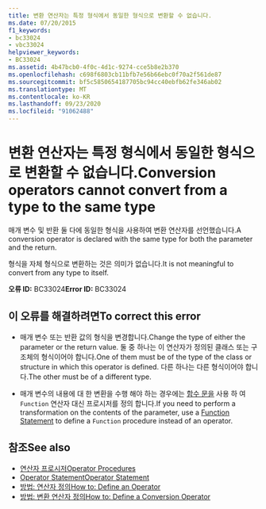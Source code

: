 ```yaml
---
title: 변환 연산자는 특정 형식에서 동일한 형식으로 변환할 수 없습니다.
ms.date: 07/20/2015
f1_keywords:
- bc33024
- vbc33024
helpviewer_keywords:
- BC33024
ms.assetid: 4b47bcb0-4f0c-4d1c-9274-cce5b8e2b370
ms.openlocfilehash: c698f6803cb11bfb7e56b66ebc0f70a2f561de87
ms.sourcegitcommit: bf5c5850654187705bc94cc40ebfb62fe346ab02
ms.translationtype: MT
ms.contentlocale: ko-KR
ms.lasthandoff: 09/23/2020
ms.locfileid: "91062488"
---
```

# <a name="conversion-operators-cannot-convert-from-a-type-to-the-same-type"></a><span data-ttu-id="68a15-102">변환 연산자는 특정 형식에서 동일한 형식으로 변환할 수 없습니다.</span><span class="sxs-lookup"><span data-stu-id="68a15-102">Conversion operators cannot convert from a type to the same type</span></span>

<span data-ttu-id="68a15-103">매개 변수 및 반환 둘 다에 동일한 형식을 사용하여 변환 연산자를 선언했습니다.</span><span class="sxs-lookup"><span data-stu-id="68a15-103">A conversion operator is declared with the same type for both the parameter and the return.</span></span>  
  
 <span data-ttu-id="68a15-104">형식을 자체 형식으로 변환하는 것은 의미가 없습니다.</span><span class="sxs-lookup"><span data-stu-id="68a15-104">It is not meaningful to convert from any type to itself.</span></span>  
  
 <span data-ttu-id="68a15-105">**오류 ID:** BC33024</span><span class="sxs-lookup"><span data-stu-id="68a15-105">**Error ID:** BC33024</span></span>  
  
## <a name="to-correct-this-error"></a><span data-ttu-id="68a15-106">이 오류를 해결하려면</span><span class="sxs-lookup"><span data-stu-id="68a15-106">To correct this error</span></span>  
  
- <span data-ttu-id="68a15-107">매개 변수 또는 반환 값의 형식을 변경합니다.</span><span class="sxs-lookup"><span data-stu-id="68a15-107">Change the type of either the parameter or the return value.</span></span> <span data-ttu-id="68a15-108">둘 중 하나는 이 연산자가 정의된 클래스 또는 구조체의 형식이어야 합니다.</span><span class="sxs-lookup"><span data-stu-id="68a15-108">One of them must be of the type of the class or structure in which this operator is defined.</span></span> <span data-ttu-id="68a15-109">다른 하나는 다른 형식이어야 합니다.</span><span class="sxs-lookup"><span data-stu-id="68a15-109">The other must be of a different type.</span></span>  
  
- <span data-ttu-id="68a15-110">매개 변수의 내용에 대 한 변환을 수행 해야 하는 경우에는 [함수 문을](../language-reference/statements/function-statement.md) 사용 하 여 `Function` 연산자 대신 프로시저를 정의 합니다.</span><span class="sxs-lookup"><span data-stu-id="68a15-110">If you need to perform a transformation on the contents of the parameter, use a [Function Statement](../language-reference/statements/function-statement.md) to define a `Function` procedure instead of an operator.</span></span>  
  
## <a name="see-also"></a><span data-ttu-id="68a15-111">참조</span><span class="sxs-lookup"><span data-stu-id="68a15-111">See also</span></span>

- [<span data-ttu-id="68a15-112">연산자 프로시저</span><span class="sxs-lookup"><span data-stu-id="68a15-112">Operator Procedures</span></span>](../programming-guide/language-features/procedures/operator-procedures.md)
- [<span data-ttu-id="68a15-113">Operator Statement</span><span class="sxs-lookup"><span data-stu-id="68a15-113">Operator Statement</span></span>](../language-reference/statements/operator-statement.md)
- [<span data-ttu-id="68a15-114">방법: 연산자 정의</span><span class="sxs-lookup"><span data-stu-id="68a15-114">How to: Define an Operator</span></span>](../programming-guide/language-features/procedures/how-to-define-an-operator.md)
- [<span data-ttu-id="68a15-115">방법: 변환 연산자 정의</span><span class="sxs-lookup"><span data-stu-id="68a15-115">How to: Define a Conversion Operator</span></span>](../programming-guide/language-features/procedures/how-to-define-a-conversion-operator.md)
